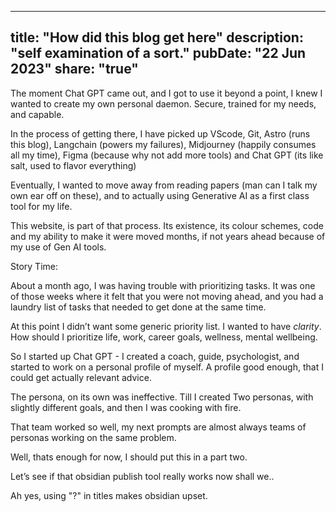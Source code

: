 

---
title: "How did this blog get here"
description: "self examination of a sort."
pubDate: "22 Jun 2023"
share: "true"
---

The moment Chat GPT came out, and I got to use it beyond a point, I knew I wanted to create my own personal daemon. Secure, trained for my needs, and capable.

In the process of getting there, I have picked up VScode, Git, Astro (runs this blog), Langchain (powers my failures), Midjourney (happily consumes all my time), Figma (because why not add more tools) and Chat GPT (its like salt, used to flavor everything)

Eventually, I wanted to move away from reading papers (man can I talk my own ear off on these), and to actually using Generative AI as a first class tool for my life.

This website, is part of that process. Its existence, its colour schemes, code and my ability to make it were moved months, if not years ahead because of my use of Gen AI tools.

Story Time:

About a month ago, I was having trouble with prioritizing tasks. It was one of those weeks where it felt that you were not moving ahead, and you had a laundry list of tasks that needed to get done at the same time.

At this point I didn’t want some generic priority list. I wanted to have *clarity*. How should I prioritize life, work, career goals, wellness, mental wellbeing.

So I started up Chat GPT - I created a coach, guide, psychologist, and started to work on a personal profile of myself. A profile good enough, that I could get actually relevant advice.

The persona, on its own was ineffective. Till I created Two personas, with slightly different goals, and then I was cooking with fire.

That team worked so well, my next prompts are almost always teams of personas working on the same problem.

Well, thats enough for now, I should put this in a part two.

Let’s see if that obsidian publish tool really works now shall we..

Ah yes, using "?" in titles makes obsidian upset.